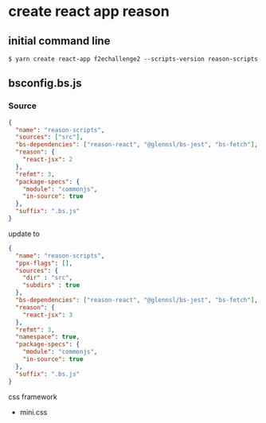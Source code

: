 # create react app reason

## initial command line

```
$ yarn create react-app f2echallenge2 --scripts-version reason-scripts
```

## bsconfig.bs.js

### Source

```json
{
  "name": "reason-scripts",
  "sources": ["src"],
  "bs-dependencies": ["reason-react", "@glennsl/bs-jest", "bs-fetch"],
  "reason": {
    "react-jsx": 2
  },
  "refmt": 3,
  "package-specs": {
    "module": "commonjs",
    "in-source": true
  },
  "suffix": ".bs.js"
}
```

update to

```json
{
  "name": "reason-scripts",
  "ppx-flags": [],
  "sources": {
    "dir" : "src",
    "subdirs" : true
  },
  "bs-dependencies": ["reason-react", "@glennsl/bs-jest", "bs-fetch"],
  "reason": {
    "react-jsx": 3
  },
  "refmt": 3,
  "namespace": true,
  "package-specs": {
    "module": "commonjs",
    "in-source": true
  },
  "suffix": ".bs.js"
}
```

css framework
  - mini.css